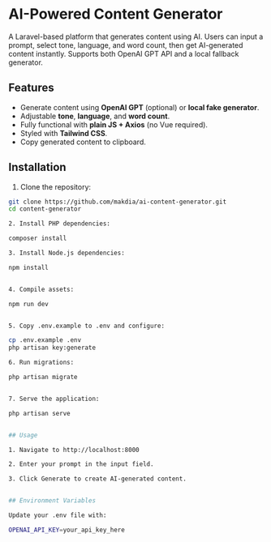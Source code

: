 # AI-Powered Content Generator

A Laravel-based platform that generates content using AI. Users can input a prompt, select tone, language, and word count, then get AI-generated content instantly. Supports both OpenAI GPT API and a local fallback generator.

## Features

- Generate content using **OpenAI GPT** (optional) or **local fake generator**.
- Adjustable **tone**, **language**, and **word count**.
- Fully functional with **plain JS + Axios** (no Vue required).
- Styled with **Tailwind CSS**.
- Copy generated content to clipboard.

## Installation

1. Clone the repository:

```bash
git clone https://github.com/makdia/ai-content-generator.git
cd content-generator

2. Install PHP dependencies:

composer install

3. Install Node.js dependencies:

npm install


4. Compile assets:

npm run dev


5. Copy .env.example to .env and configure:

cp .env.example .env
php artisan key:generate

6. Run migrations:

php artisan migrate


7. Serve the application:

php artisan serve  


## Usage

1. Navigate to http://localhost:8000

2. Enter your prompt in the input field.

3. Click Generate to create AI-generated content.


## Environment Variables

Update your .env file with:

OPENAI_API_KEY=your_api_key_here